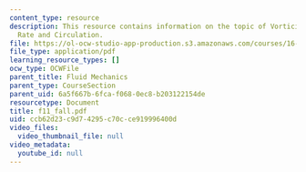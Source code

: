 ```yaml
---
content_type: resource
description: This resource contains information on the topic of Vorticity and Strain
  Rate and Circulation.
file: https://ol-ocw-studio-app-production.s3.amazonaws.com/courses/16-01-unified-engineering-i-ii-iii-iv-fall-2005-spring-2006/ccb62d23c9d74295c70cce919996400d_f11_fall.pdf
file_type: application/pdf
learning_resource_types: []
ocw_type: OCWFile
parent_title: Fluid Mechanics
parent_type: CourseSection
parent_uid: 6a5f667b-6fca-f068-0ec8-b203122154de
resourcetype: Document
title: f11_fall.pdf
uid: ccb62d23-c9d7-4295-c70c-ce919996400d
video_files:
  video_thumbnail_file: null
video_metadata:
  youtube_id: null
---
```

